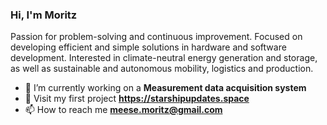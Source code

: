 ### Hi, I'm Moritz
Passion for problem-solving and continuous improvement. Focused on developing efficient and simple solutions in hardware and software development. Interested in climate-neutral energy generation and storage, as well as sustainable and autonomous mobility, logistics and production.

- 🔭 I’m currently working on a **Measurement data acquisition system**
- 🚀 Visit my first project **https://starshipupdates.space**
- 📫 How to reach me **meese.moritz@gmail.com**
